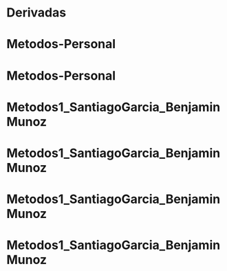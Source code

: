 # Derivadas
# Metodos-Personal
# Metodos-Personal
# Metodos1_SantiagoGarcia_BenjaminMunoz
# Metodos1_SantiagoGarcia_BenjaminMunoz
# Metodos1_SantiagoGarcia_BenjaminMunoz
# Metodos1_SantiagoGarcia_BenjaminMunoz
